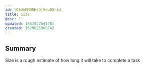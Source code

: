 ```yaml
---
id: lOBUmMMOkHsDj9euD9riU
title: Size
desc: ''
updated: 1661527641481
created: 1629825368742
---
```


## Summary

Size is a rough estimate of how long it will take to complete a task
